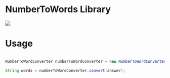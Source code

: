 # NumberToWords Library



[![](https://jitpack.io/v/kaustubhk24/NumberToWords-Library.svg)](https://jitpack.io/#kaustubhk24/NumberToWords-Library)

# Usage 

```java

NumberToWordConverter numberToWordConverter = new NumberToWordConverter();

String words = numberToWordConverter.convert(answer);


```
